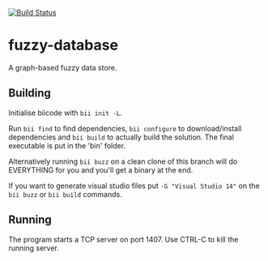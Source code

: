 [![Build Status](https://magnum.travis-ci.com/matann/fuzzy-database.svg?token=9y2FhEje8Gso8srsgnQj&branch=asio-initial)](https://magnum.travis-ci.com/matann/fuzzy-database)

# fuzzy-database
A graph-based fuzzy data store.

## Building
Initialise biicode with `bii init -L`.

Run `bii find` to find dependencies, `bii configure` to download/install dependencies 
and `bii build` to actually build the solution. The final executable is put in the 'bin' folder. 

Alternatively running `bii buzz` on a clean clone of this branch will do EVERYTHING for you and you'll
 get a binary at the end. 

If you want to generate visual studio files put `-G "Visual Studio 14"` on the `bii buzz` or `bii build` commands.

## Running
The program starts a TCP server on port 1407. Use CTRL-C to kill the running server.
